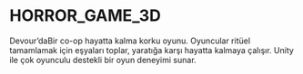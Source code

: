 # HORROR_GAME_3D
Devour’daBir co-op hayatta kalma korku oyunu. Oyuncular ritüel tamamlamak için eşyaları toplar, yaratığa karşı hayatta kalmaya çalışır. Unity ile çok oyunculu destekli bir oyun deneyimi sunar.
